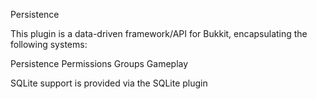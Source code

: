 Persistence

This plugin is a data-driven framework/API for Bukkit, encapsulating the following systems:

Persistence
Permissions
Groups
Gameplay

SQLite support is provided via the SQLite plugin
